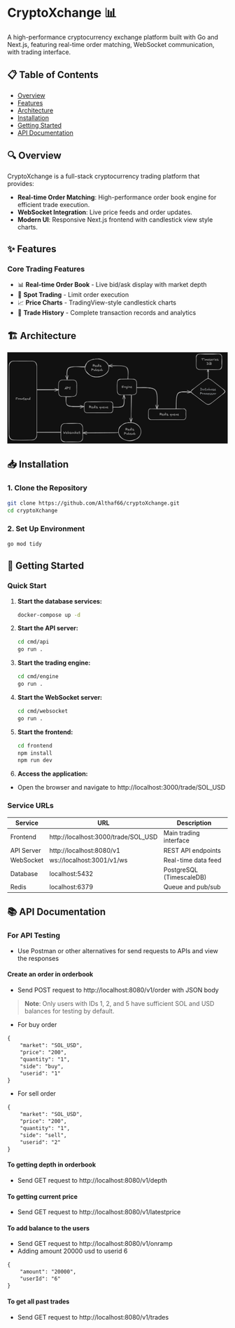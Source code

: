 # CryptoXchange 📊

A high-performance cryptocurrency exchange platform built with Go and Next.js, featuring real-time order matching, WebSocket communication, with trading interface.

## 📋 Table of Contents

- [Overview](#-overview)
- [Features](#-features)
- [Architecture](#-architecture)
- [Installation](#-installation)
- [Getting Started](#-getting-started)
- [API Documentation](#-api-documentation)

## 🔍 Overview

CryptoXchange is a full-stack cryptocurrency trading platform that provides:

- **Real-time Order Matching**: High-performance order book engine for efficient trade execution.
- **WebSocket Integration**: Live price feeds and order updates.
- **Modern UI**: Responsive Next.js frontend with candlestick view style charts.

## ✨ Features

### Core Trading Features
- 📊 **Real-time Order Book** - Live bid/ask display with market depth
- 💱 **Spot Trading** - Limit order execution
- 📈 **Price Charts** - TradingView-style candlestick charts
- 🔄 **Trade History** - Complete transaction records and analytics

## 🏗️ Architecture

![cryptoXchange Archeitecture](./script/cryptoXchange_Archeitecture.png)

## 📥 Installation

### 1. Clone the Repository

```bash
git clone https://github.com/Althaf66/cryptoXchange.git
cd cryptoXchange
```

### 2. Set Up Environment

```bash
go mod tidy
```

## 🚀 Getting Started

### Quick Start

1. **Start the database services:**
   ```bash
   docker-compose up -d
   ```

2. **Start the API server:**
   ```bash
   cd cmd/api
   go run .
   ```

3. **Start the trading engine:**
   ```bash
   cd cmd/engine
   go run .
   ```

4. **Start the WebSocket server:**
   ```bash
   cd cmd/websocket
   go run .
   ```

5. **Start the frontend:**
   ```bash
   cd frontend
   npm install
   npm run dev
   ```

6. **Access the application:**
  - Open the browser and navigate to http://localhost:3000/trade/SOL_USD

### Service URLs

| Service | URL | Description |
|---------|-----|-------------|
| Frontend | http://localhost:3000/trade/SOL_USD | Main trading interface |
| API Server | http://localhost:8080/v1 | REST API endpoints |
| WebSocket | ws://localhost:3001/v1/ws | Real-time data feed |
| Database | localhost:5432 | PostgreSQL (TimescaleDB) |
| Redis | localhost:6379 | Queue and pub/sub |

## 📚 API Documentation

### For API Testing

- Use Postman or other alternatives for send requests to APIs and view the responses

#### Create an order in orderbook
- Send POST request to http://localhost:8080/v1/order with JSON body
> **Note**: Only users with IDs 1, 2, and 5 have sufficient SOL and USD balances for testing by default.
- For buy order
```
{
    "market": "SOL_USD",
    "price": "200",
    "quantity": "1",
    "side": "buy",
    "userid": "1"
}
```
- For sell order
```
{
    "market": "SOL_USD",
    "price": "200",
    "quantity": "1",
    "side": "sell",
    "userid": "2"
}
```

#### To getting depth in orderbook 

- Send GET request to http://localhost:8080/v1/depth 

#### To getting current price

- Send GET request to http://localhost:8080/v1/latestprice

#### To add balance to the users

- Send GET request to http://localhost:8080/v1/onramp
- Adding amount 20000 usd to userid 6
```
{
    "amount": "20000",
    "userId": "6"
}
```
#### To get all past trades

- Send GET request to http://localhost:8080/v1/trades
